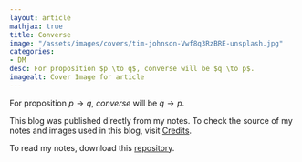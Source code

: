 ```yaml
---
layout: article
mathjax: true
title: Converse
image: "/assets/images/covers/tim-johnson-Vwf8q3RzBRE-unsplash.jpg"
categories:
- DM
desc: For proposition $p \to q$, converse will be $q \to p$. 
imagealt: Cover Image for article
---
```


For proposition $p \to q$, *converse* will be $q \to p$.

























































































































































































































































































































































































































This blog was published directly from my notes.
To check the source of my notes and images used in this blog, visit <a href="/credits.html" target="_blank">Credits</a>.

To read my notes, download this <a href="https://github.com/bovem/CS" target="blank">repository</a>.